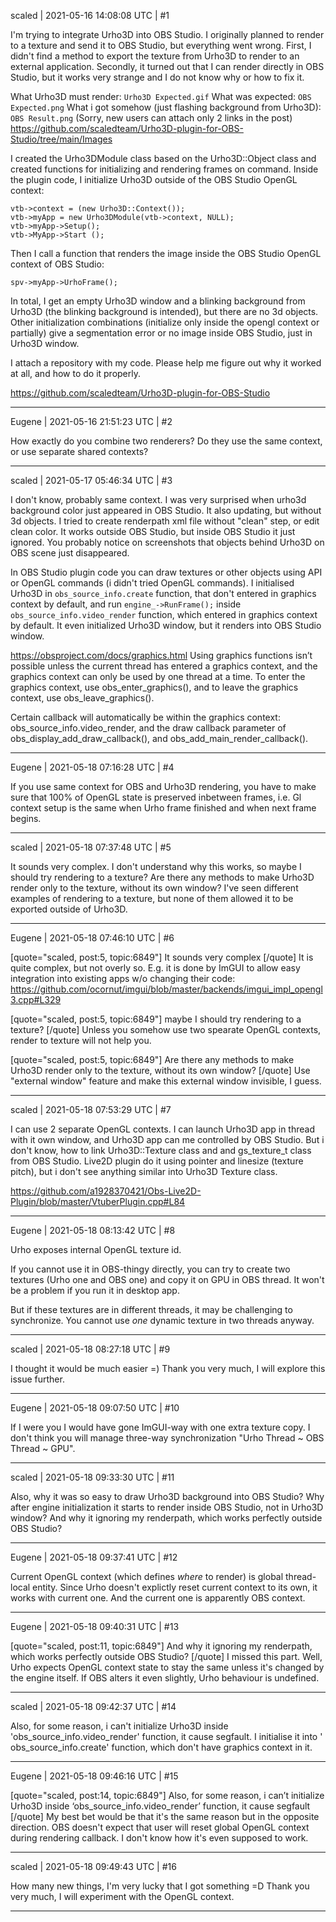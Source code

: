 scaled | 2021-05-16 14:08:08 UTC | #1

I'm trying to integrate Urho3D into OBS Studio. I originally planned to render to a texture and send it to OBS Studio, but everything went wrong.
First, I didn't find a method to export the texture from Urho3D to render to an external application.
Secondly, it turned out that I can render directly in OBS Studio, but it works very strange and I do not know why or how to fix it.

What Urho3D must render:
`Urho3D Expected.gif`
What was expected:
`OBS Expected.png`
What i got somehow (just flashing background from Urho3D):
`OBS Result.png`
(Sorry, new users can attach only 2 links in the post)
https://github.com/scaledteam/Urho3D-plugin-for-OBS-Studio/tree/main/Images

I created the Urho3DModule class based on the Urho3D::Object class and created functions for initializing and rendering frames on command.
Inside the plugin code, I initialize Urho3D outside of the OBS Studio OpenGL context:
```
vtb->context = (new Urho3D::Context());
vtb->myApp = new Urho3DModule(vtb->context, NULL);
vtb->myApp->Setup();
vtb->MyApp->Start ();
```
Then I call a function that renders the image inside the OBS Studio OpenGL context of OBS Studio:
```
spv->myApp->UrhoFrame();
```
In total, I get an empty Urho3D window and a blinking background from Urho3D (the blinking background is intended), but there are no 3d objects. Other initialization combinations (initialize only inside the opengl context or partially) give a segmentation error or no image inside OBS Studio, just in Urho3D window.

I attach a repository with my code. Please help me figure out why it worked at all, and how to do it properly.

https://github.com/scaledteam/Urho3D-plugin-for-OBS-Studio

-------------------------

Eugene | 2021-05-16 21:51:23 UTC | #2

How exactly do you combine two renderers? Do they use the same context, or use separate shared contexts?

-------------------------

scaled | 2021-05-17 05:46:34 UTC | #3

I don't know, probably same context. I was very surprised when urho3d background color just appeared in OBS Studio. It also updating, but without 3d objects. I tried to create renderpath xml file without "clean" step, or edit clean color. It works outside OBS Studio, but inside OBS Studio it just ignored. You probably notice on screenshots that objects behind Urho3D on OBS scene just disappeared.

In OBS Studio plugin code you can draw textures or other objects using API or OpenGL commands (i didn't tried OpenGL commands). I initialised Urho3D in `obs_source_info.create` function, that don't entered in graphics context by default, and run `engine_->RunFrame();` inside `obs_source_info.video_render` function, which entered in graphics context by default. It even initialized Urho3D window, but it renders into OBS Studio window.

<https://obsproject.com/docs/graphics.html> 
Using graphics functions isn’t possible unless the current thread has entered a graphics context, and the graphics context can only be used by one thread at a time. To enter the graphics context, use obs_enter_graphics(), and to leave the graphics context, use obs_leave_graphics().

Certain callback will automatically be within the graphics context: obs_source_info.video_render, and the draw callback parameter of obs_display_add_draw_callback(), and obs_add_main_render_callback().

-------------------------

Eugene | 2021-05-18 07:16:28 UTC | #4

If you use same context for OBS and Urho3D rendering, you have to make sure that 100% of OpenGL state is preserved inbetween frames, i.e. Gl context setup is the same when Urho frame finished and when next frame begins.

-------------------------

scaled | 2021-05-18 07:37:48 UTC | #5

It sounds very complex. I don't understand why this works, so maybe I should try rendering to a texture? Are there any methods to make Urho3D render only to the texture, without its own window? I've seen different examples of rendering to a texture, but none of them allowed it to be exported outside of Urho3D.

-------------------------

Eugene | 2021-05-18 07:46:10 UTC | #6

[quote="scaled, post:5, topic:6849"]
It sounds very complex
[/quote]
It is quite complex, but not overly so. E.g. it is done by ImGUI to allow easy integration into existing apps w/o changing their code:
https://github.com/ocornut/imgui/blob/master/backends/imgui_impl_opengl3.cpp#L329

[quote="scaled, post:5, topic:6849"]
maybe I should try rendering to a texture?
[/quote]
Unless you somehow use two spearate OpenGL contexts, render to texture will not help you.

[quote="scaled, post:5, topic:6849"]
Are there any methods to make Urho3D render only to the texture, without its own window?
[/quote]
Use "external window" feature and make this external window invisible, I guess.

-------------------------

scaled | 2021-05-18 07:53:29 UTC | #7

I can use 2 separate OpenGL contexts. I can launch Urho3D app in thread with it own window, and Urho3D app can me controlled by OBS Studio. But i don't know, how to link Urho3D::Texture class and and gs_texture_t class from OBS Studio. Live2D plugin do it using pointer and linesize (texture pitch), but i don't see anything similar into Urho3D Texture class.

https://github.com/a1928370421/Obs-Live2D-Plugin/blob/master/VtuberPlugin.cpp#L84

-------------------------

Eugene | 2021-05-18 08:13:42 UTC | #8

Urho exposes internal OpenGL texture id.

If you cannot use it in OBS-thingy directly, you can try to create two textures (Urho one and OBS one) and copy it on GPU in OBS thread. It won't be a problem if you run it in desktop app.

But if these textures are in different threads, it may be challenging to synchronize.
You cannot use _one_ dynamic texture in two threads anyway.

-------------------------

scaled | 2021-05-18 08:27:18 UTC | #9

I thought it would be much easier =) Thank you very much, I will explore this issue further.

-------------------------

Eugene | 2021-05-18 09:07:50 UTC | #10

If I were you I would have gone ImGUI-way with one extra texture copy.
I don't think you will manage three-way synchronization "Urho Thread ~ OBS Thread ~ GPU".

-------------------------

scaled | 2021-05-18 09:33:30 UTC | #11

Also, why it was so easy to draw Urho3D background into OBS Studio? Why after engine initialization it starts to render inside OBS Studio, not in Urho3D window?
And why it ignoring my renderpath, which works perfectly outside OBS Studio?

-------------------------

Eugene | 2021-05-18 09:37:41 UTC | #12

Current OpenGL context (which defines _where_ to render) is global thread-local entity. Since Urho doesn't explictly reset current context to its own, it works with current one. And the current one is apparently OBS context.

-------------------------

Eugene | 2021-05-18 09:40:31 UTC | #13

[quote="scaled, post:11, topic:6849"]
And why it ignoring my renderpath, which works perfectly outside OBS Studio?
[/quote]
I missed this part. Well, Urho expects OpenGL context state to stay the same unless it's changed by the engine itself. If OBS alters it even slightly, Urho behaviour is undefined.

-------------------------

scaled | 2021-05-18 09:42:37 UTC | #14

Also, for some reason, i can't initialize Urho3D inside 'obs_source_info.video_render' function, it cause segfault. I initialise it into ' obs_source_info.create' function, which don't have graphics context in it.

-------------------------

Eugene | 2021-05-18 09:46:16 UTC | #15

[quote="scaled, post:14, topic:6849"]
Also, for some reason, i can’t initialize Urho3D inside ‘obs_source_info.video_render’ function, it cause segfault
[/quote]
My best bet would be that it's the same reason but in the opposite direction.
OBS doesn't expect that user will reset global OpenGL context during rendering callback. I don't know how it's even supposed to work.

-------------------------

scaled | 2021-05-18 09:49:43 UTC | #16

How many new things, I'm very lucky that I got something =D Thank you very much, I will experiment with the OpenGL context.

-------------------------

